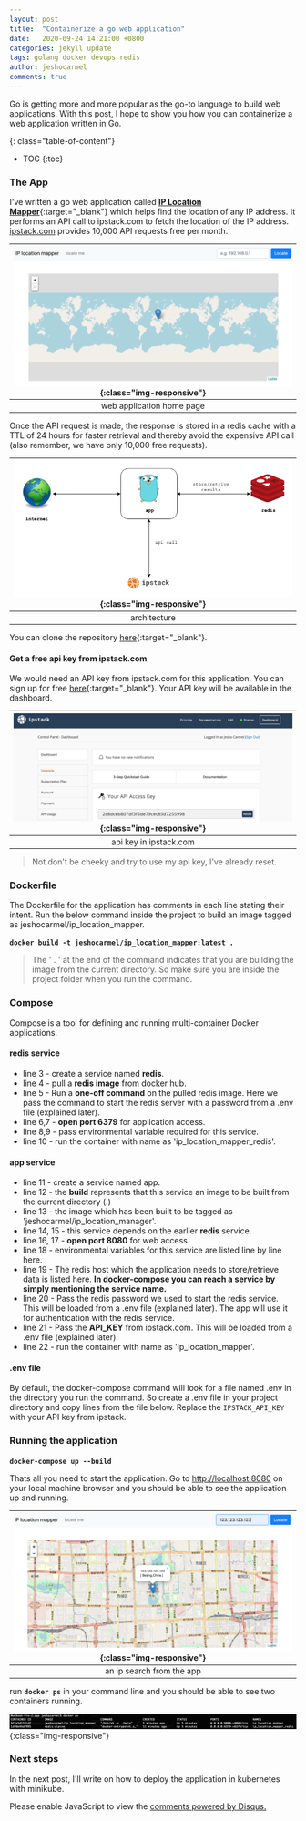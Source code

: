 ```yaml
---
layout: post
title:  "Containerize a go web application"
date:   2020-09-24 14:21:00 +0800
categories: jekyll update
tags: golang docker devops redis
author: jeshocarmel
comments: true
---
```


Go is getting more and more popular as the go-to language to build web applications. With this post, I hope to show you how you can containerize a web application written in Go.

{: class="table-of-content"}
* TOC
{:toc}

### The App

  I've written a go web application called [**IP Location Mapper**](https://github.com/jeshocarmel/ip_location_mapper){:target="_blank"} which helps find the location of any IP address. It performs an API call to ipstack.com to fetch the location of the IP address. [ipstack.com](https://www.ipstack.com) provides 10,000 API requests free per month.

  | ![ip location mapper](/assets/images/ip_location_mapper.png){:class="img-responsive"} |
|:--:|
| web application home page |


  Once the API request is made, the response is stored in a redis cache with a TTL of 24 hours for faster retrieval and thereby avoid the expensive API call (also remember, we have only 10,000 free requests).

| ![architecture](https://raw.githubusercontent.com/jeshocarmel/ip_location_mapper/master/architecture.png){:class="img-responsive"} |
|:--:|
| architecture |


You can clone the repository [here](https://github.com/jeshocarmel/ip_location_mapper){:target="_blank"}.

#### Get a free api key from ipstack.com

We would need an API key from ipstack.com for this application. You can sign up for free [here](https://ipstack.com/product){:target="_blank"}. Your API key will be available in the dashboard.

| ![ip stack key](/assets/images/ipstack_api_key.png){:class="img-responsive"} |
|:--:|
| api key in ipstack.com |

> Not don't be cheeky and try to use my api key, I've already reset.

### Dockerfile

  <script src="https://gist.github.com/jeshocarmel/56c51d8b6653d1474597edc9092a8409.js"></script>
  
  The Dockerfile for the application has comments in each line stating their intent. Run the below command inside the project to build an image tagged as jeshocarmel/ip_location_mapper.

  **```docker build -t jeshocarmel/ip_location_mapper:latest .```**

  > The ' . ' at the end of the command indicates that you are building the image from the current directory. So make sure you are  inside the project folder when you run the command.

### Compose

Compose is a tool for defining and running multi-container Docker applications.

<script src="https://gist.github.com/jeshocarmel/7f1b83a6ca70b68afd527d3618c2515c.js"></script>

#### redis service

- line 3 - create a service named **redis**.
- line 4 - pull a **redis image** from docker hub.
- line 5 - Run a **one-off command** on the pulled redis image. Here we pass the command to start the redis server with a password from a .env file (explained later).
- line 6,7 - **open port 6379** for application access.
- line 8,9 - pass environmental variable required for this service.
- line 10 - run the container with name as 'ip_location_mapper_redis'.

#### app service
- line 11 - create a service named app.
- line 12 - the **build** represents that this service an image to be built from the current directory (.)
- line 13 - the image which has been built to be tagged as 'jeshocarmel/ip_location_manager'.
- line 14, 15 - this service depends on the earlier **redis** service.
- line 16, 17 - **open port 8080** for web access.
- line 18 - environmental variables for this service are listed line by line here.
- line 19 - The redis host which the application needs to store/retrieve data is listed here. **In docker-compose you can reach a service by simply mentioning the service name.**
- line 20 - Pass the redis password we used to start the redis service. This will be loaded from a .env file (explained later). The app will use it for authentication with the redis service.
- line 21 - Pass the **API_KEY** from ipstack.com. This will be loaded from a .env file (explained later).
- line 22 - run the container with name as 'ip_location_mapper'.


#### .env file

By default, the docker-compose command will look for a file named .env in the directory you run the command. So create a .env file in your project directory and copy lines from the file below. Replace the ```IPSTACK_API_KEY``` with your API key from ipstack.

<script src="https://gist.github.com/jeshocarmel/96b5edec2b3a88d995ee0423bc6d2330.js"></script>


### Running the application

  **```docker-compose up --build```**

  Thats all you need to start the application. Go to [http://localhost:8080](http://localhost:8080) on your local machine browser and you should be able to see the application up and running.

  | ![ip stack search result](/assets/images/ipstack_app_search_result.png){:class="img-responsive"} |
  |:--:|
  | an ip search from the app |

  run **```docker ps```** in your command line and you should be able to see two containers running.

  ![ip tracker docker ps](/assets/images/ip_tracker_containers.png){:class="img-responsive"}

### Next steps

  In the next post, I'll write on how to deploy the application in kubernetes with minikube.



<div id="disqus_thread"></div>
<script>

/**
*  RECOMMENDED CONFIGURATION VARIABLES: EDIT AND UNCOMMENT THE SECTION BELOW TO INSERT DYNAMIC VALUES FROM YOUR PLATFORM OR CMS.
*  LEARN WHY DEFINING THESE VARIABLES IS IMPORTANT: https://disqus.com/admin/universalcode/#configuration-variables*/
/*
var disqus_config = function () {
this.page.url = PAGE_URL;  // Replace PAGE_URL with your page's canonical URL variable
this.page.identifier = PAGE_IDENTIFIER; // Replace PAGE_IDENTIFIER with your page's unique identifier variable
};
*/
(function() { // DON'T EDIT BELOW THIS LINE
var d = document, s = d.createElement('script');
s.src = 'https://jeshocarmel-github-io.disqus.com/embed.js';
s.setAttribute('data-timestamp', +new Date());
(d.head || d.body).appendChild(s);
})();
</script>
<noscript>Please enable JavaScript to view the <a href="https://disqus.com/?ref_noscript">comments powered by Disqus.</a></noscript>
                            